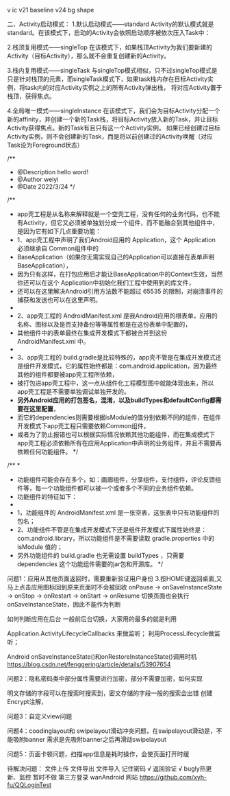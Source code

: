v ic
v21 baseline
v24 bg shape

二、Activity启动模式：
1.默认启动模式——standard
Activity的默认模式就是standard。在该模式下，启动的Activity会依照启动顺序被依次压入Task中：

2.栈顶复用模式——singleTop
在该模式下，如果栈顶Activity为我们要新建的Activity（目标Activity），那么就不会重复创建新的Activity。

3.栈内复用模式——singleTask
与singleTop模式相似，只不过singleTop模式是只是针对栈顶的元素，而singleTask模式下，如果task栈内存在目标Activity实例，将task内的对应Activity实例之上的所有Activity弹出栈， 将对应Activity置于栈顶，获得焦点。

4.全局唯一模式——singleInstance
在该模式下，我们会为目标Activity分配一个新的affinity，并创建一个新的Task栈，将目标Activity放入新的Task，并让目标Activity获得焦点。新的Task有且只有这一个Activity实例。 如果已经创建过目标Activity实例，则不会创建新的Task，而是将以前创建过的Activity唤醒（对应Task设为Foreground状态）

/**
 * @Description hello word!
 * @Author weiyi
 * @Date 2022/3/24
 */

/**
 * app壳工程是从名称来解释就是一个空壳工程，没有任何的业务代码，也不能有Activity，但它又必须被单独划分成一个组件，而不能融合到其他组件中，是因为它有如下几点重要功能：
 * 1、app壳工程中声明了我们Android应用的 Application，这个 Application 必须继承自 Common组件中的
 * BaseApplication（如果你无需实现自己的Application可以直接在表单声明BaseApplication），
 * 因为只有这样，在打包应用后才能让BaseApplication中的Context生效，当然你还可以在这个 Application中初始化我们工程中使用到的库文件，
 * 还可以在这里解决Android引用方法数不能超过 65535 的限制，对崩溃事件的捕获和发送也可以在这里声明。
 *
 * 2、app壳工程的 AndroidManifest.xml 是我Android应用的根表单，应用的名称、图标以及是否支持备份等等属性都是在这份表单中配置的，
 * 其他组件中的表单最终在集成开发模式下都被合并到这份 AndroidManifest.xml 中。
 *
 * 3、app壳工程的 build.gradle是比较特殊的，app壳不管是在集成开发模式还是组件开发模式，它的属性始终都是：com.android.application，因为最终其他的组件都要被app壳工程所依赖，
 * 被打包进app壳工程中，这一点从组件化工程模型图中就能体现出来，所以app壳工程是不需要单独调试单独开发的。
 * **另外Android应用的打包签名，混淆，以及buildTypes和defaultConfig都需要在这里配置**，
 * 而它的dependencies则需要根据isModule的值分别依赖不同的组件，在组件开发模式下app壳工程只需要依赖Common组件，
 * 或者为了防止报错也可以根据实际情况依赖其他功能组件，而在集成模式下app壳工程必须依赖所有在应用Application中声明的业务组件，并且不需要再依赖任何功能组件。
 */

/**
 *
 * 功能组件可能会存在多个，如：画廊组件，分享组件，支付组件，评论反馈组件等，每一个功能组件都可以被一个或者多个不同的业务组件依赖。
 * 功能组件的特征如下：
 *
 * 1，功能组件的 AndroidManifest.xml 是一张空表，这张表中只有功能组件的包名；
 * 2、功能组件不管是在集成开发模式下还是组件开发模式下属性始终是： com.android.library，所以功能组件是不需要读取 gradle.properties 中的 isModule 值的；
 * 另外功能组件的 build.gradle 也无需设置 buildTypes ，只需要 dependencies 这个功能组件需要的jar包和开源库。
 */
   


问题1：应用从其他页面返回时，需要重新验证用户身份
3.按HOME键返回桌面,又马上点击应用图标回到原来页面时不会被回收
onPause -> onSaveInstanceState -> onStop -> onRestart -> onStart -> onResume
切换页面也会执行 onSaveInstanceState，因此不能作为判断

如何判断应用在后台
一般前后台切换，大家用的最多的就是利用

Application.ActivityLifecycleCallbacks 来做监听；
利用ProcessLifecycle做监听；

Android onSaveInstanceState()和onRestoreInstanceState()调用时机
https://blog.csdn.net/fenggering/article/details/53907654

问题2：隐私密码类中部分属性需要进行加密，部分不需要加密，如何实现

明文存储的字段可以在搜索时搜索到，密文存储的字段一般的搜索会出错
创建Encrypt注解，


问题3：自定义view问题


问题4：coodinglayout和 swipelayout滑动冲突问题，在swipelayout滑动是，不能吸附banner
需求是先吸附banner之后再滑动swipelayout

问题5：页面卡顿问题，扫描app信息是耗时操作，会使页面打开时缓

待解决问题：
文件上传
文件导出
文件导入
记住密码 √
返回验证 √
bugly热更新、监控   暂时不做
第三方登录  wanAndroid 网站  https://github.com/xyh-fu/QQLoginTest
